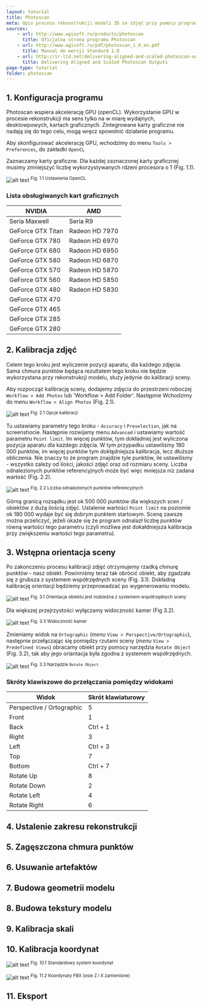 ```yaml
---
layout: tutorial
title: Photoscan
meta: Opis procesu rekonstrukcji modeli 3D ze zdjęć przy pomocy programu Photoscan
sources:
    - url: http://www.agisoft.ru/products/photoscan
      title: Oficjalna strona programu Photoscan
    - url: http://www.agisoft.ru/pdf/photoscan_1_0_en.pdf
      title: Manual do wersji Standard 1.0
    - url: http://ir-ltd.net/delivering-aligned-and-scaled-photoscan-outputs/
      title: Delivering Aligned and Scaled Photoscan Outputs
page-type: tutorial
folder: photoscan
---
```


## 1. Konfiguracja programu

Photoscan wspiera akcelerację GPU (openCL). Wykorzystanie GPU w procesie rekonstrukcji ma sens tylko na w miarę wydajnych, desktowpowych, kartach graficznych. Zintegrowane karty graficzne nie nadają się do tego celu, mogą wręcz spowolnić działanie programu.

Aby skonfigurować akcelerację GPU, wchodzimy do menu `Tools > Preferences`, do zakładki `OpenCL`

Zaznaczamy karty graficzne. Dla każdej zaznaczonej karty graficznej musimy zmniejszyć liczbę wykorzystywanych rdzeni procesora o 1 (Fig. 1.1).

![alt text](photoscan_01_01.jpg "Ustawienia OpenCL")
<sup>Fig. 1.1 Ustawienia OpenCL</sup>



### Lista obsługiwanych kart graficznych

NVIDIA |  AMD |
--- | ---
Seria Maxwell | Seria R9
GeForce GTX Titan | Radeon HD 7970
GeForce GTX 780 | Radeon HD 6970
GeForce GTX 680 | Radeon HD 6950
GeForce GTX 580 | Radeon HD 6870
GeForce GTX 570 | Radeon HD 5870
GeForce GTX 560 | Radeon HD 5850
GeForce GTX 480 | Radeon HD 5830
GeForce GTX 470 |
GeForce GTX 465 |
GeForce GTX 285 |
GeForce GTX 280 |

## 2. Kalibracja zdjęć

Celem tego kroku jest wyliczenie pozycji aparatu, dla każdego zdjęcia. Sama chmura punktów będąca rezultatem tego kroku nie będzie wykorzystana przy rekonstrukcji modelu, służy jedynie do kalibracji sceny.

Aby rozpocząć kalibrację sceny, dodajemy zdjęcia do przestrzeni roboczej `Workflow > Add Photos` lub 'Workflow > Add Folder'. Następnie Wchodzimy do menu `Workflow > Align Photos` (Fig. 2.1).

![alt text](photoscan_02_01.jpg "Opcje kalibracji")
<sup>Fig. 2.1 Opcje kalibracji</sup>

Tu ustawiamy parametry tego kroku - `Accuracy` i `Preselection`, jak na screenshocie. Następnie rozwijamy menu `Advanced` i ustawiamy wartość parametru `Point limit`. Im więcej punktów, tym dokładniej jest wyliczona pozycja aparatu dla każdego zdjęcia. W tym przypadku ustawiliśmy 180 000 punktów, im więcej punktów tym dokłądniejsza kalibracja, lecz dłuższe obliczenia. Nie znaczy to że program znajdzie tyle punktów, ile ustawilismy - wszystko zależy od ilości, jakości zdjęć oraz od rozmiaru sceny. Liczba odnalezionych punktów referencyjnych może być więc mniejsza niz zadana wartość (Fig. 2.2).

![alt text](photoscan_02_02.png "Liczba odnalezionych punktów referencyjnych")
<sup>Fig. 2.2 Liczba odnalezionych punktów referencyjnych</sup>

Górną granicą rozsądku jest ok 500 000 punktów dla większych scen / obiektów z dużą ilością zdjęć. Ustalenie wartości `Point limit` na poziomie ok 180 000 wydaje być się dobrym punktem startowym. Scenę zawsze można przeliczyć, jeżeli okaże się że program odnalazł liczbę punktów równą wartości tego parametru (czyli możliwa jest dokałdniejsza kalibracja przy zwiększeniu wartości tego parametru).

## 3. Wstępna orientacja sceny

Po zakonczeniu procesu kalibracji zdjęć otrzymujemy rzadką chmurę punktów - nasz obiekt. Powinniśmy teraz tak obrócić obiekt, aby zgadzała się z grubsza z systemem współrzędnych sceny (Fig. 3.1). Dokładną kalibrację orientacji będziemy przeprowadzać po wygenerowaniu modelu.

![alt text](photoscan_03_01.png "Rzadka chmura punktów")
<sup>Fig. 3.1 Orientacja obiektu jest rozbieżna z systemem współrzędnych sceny</sup>

Dla większej przejrzystości wyłączamy widoczność kamer (Fig 3.2).

![alt text](photoscan_03_02.png "Widoczność kamer")
<sup>Fig. 3.3 Widoczność kamer</sup>

Zmieniamy widok na `Ortographic` (_menu_ `View > Perspective/Ortographic`), następnie przełączając się pomiędzy rzutami sceny (_menu_ `View > Predefined Views`) obracamy obiekt przy pomocy narzędzia `Rotate Object` (Fig. 3.2), tak aby jego oriantacja była zgodna z systemem współrzędnych.

![alt text](photoscan_03_03.png "Rotate object")
<sup>Fig. 3.3 Narzędzie `Rotate Object`</sup>

### Skróty klawiszowe do przełączania pomiędzy widokami

Widok |  Skrót klawiaturowy |
--- | ---
Perspective / Ortographic | 5
Front | 1
Back | Ctrl + 1
Right | 3
Left | Ctrl + 3
Top | 7
Bottom | Ctrl + 7
Rotate Up | 8
Rotate Down | 2
Rotate Left | 4
Rotate Right | 6


## 4. Ustalenie zakresu rekonstrukcji

## 5. Zagęszczona chmura punktów

## 6. Usuwanie artefaktów

## 7. Budowa geometrii modelu

## 8. Budowa tekstury modelu

## 9. Kalibracja skali

## 10. Kalibracja koordynat

![alt text](photoscan_10_01.png "Standardowy system koordynat")
<sup>Fig. 10.1 Standardowy system koordynat</sup>

![alt text](photoscan_10_02.png "Koordynaty FBX")
<sup>Fig. 11.2 Koordynaty FBX (osie Z i X zamienione)</sup>

## 11. Eksport


